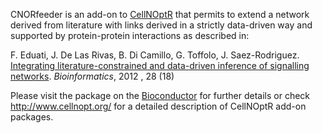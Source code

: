 CNORfeeder is an add-on to [CellNOptR](www.cellnopt.org) that permits to extend
a network derived from literature with links derived in a strictly data-driven 
way and supported by protein-protein interactions as described in:

F. Eduati, J. De Las Rivas, B. Di Camillo, G. Toffolo, J. Saez-Rodriguez. [Integrating literature-constrained and data-driven inference of signalling networks](http://bioinformatics.oxfordjournals.org/content/28/18/2311). *Bioinformatics*, 2012 , 28 (18)

Please visit the package on the [Bioconductor](http://www.bioconductor.org/packages/release/bioc/html/CNORfeeder.html) for further details or check http://www.cellnopt.org/ for a detailed description of CellNOptR add-on packages.

